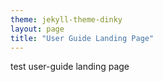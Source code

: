 ```yaml
---
theme: jekyll-theme-dinky
layout: page
title: "User Guide Landing Page"
---
```

test user-guide landing page